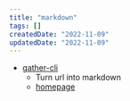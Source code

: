 ```yaml
---
title: "markdown"
tags: []
createdDate: "2022-11-09"
updatedDate: "2022-11-09"
---
```


- [gather-cli](https://github.com/ttscoff/gather-cli)
    - Turn url into markdown
    - [homepage](https://brettterpstra.com/projects/gather-cli/)
